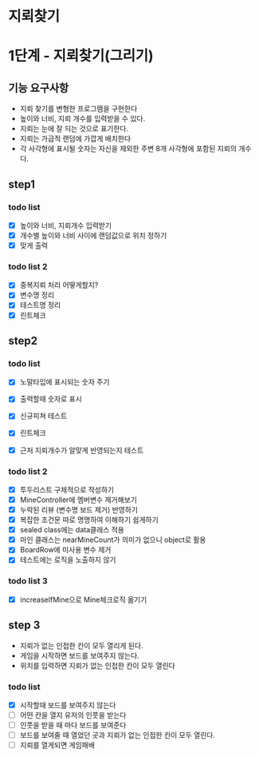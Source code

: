 # 지뢰찾기

# 1단계 - 지뢰찾기(그리기)

## 기능 요구사항
- 지뢰 찾기를 변형한 프로그램을 구현한다
- 높이와 너비, 지뢰 개수를 입력받을 수 있다.
- 지뢰는 눈에 잘 듸는 것으로 표기한다.
- 지뢰는 가급적 랜덤에 가깝게 배치한다
- 각 사각형에 표시될 숫자는 자신을 제외한 주변 8개 사각형에 포함된 지뢰의 개수다.

## step1
### todo list
- [x] 높이와 너비, 지뢰개수 입력받기
- [x] 개수별 높이와 너비 사이에 랜덤값으로 위치 정하기
- [x] 맞게 출력

### todo list 2
- [x] 중복지뢰 처리 어떻게할지?
- [x] 변수명 정리
- [x] 테스트명 정리
- [x] 린트체크

## step2

### todo list
- [x] 노말타입에 표시되는 숫자 주기
- [x] 출력할때 숫자로 표시
- [x] 신규피쳐 테스트
- [x] 린트체크
- [x] 근처 지뢰개수가 알맞게 반영되는지 테스트


### todo list 2
- [x] 투두리스트 구체적으로 작성하기
- [x] MineController에 멤버변수 제거해보기
- [x] 누락된 리뷰 (변수명 보드 제거) 반영하기
- [x] 복잡한 조건문 따로 명명하여 이해하기 쉽게하기
- [x] sealed class에는 data클래스 적용
- [x] 마인 클래스는 nearMineCount가 의미가 없으니 object로 활용
- [x] BoardRow에 미사용 변수 제거
- [x] 테스트에는 로직을 노출하지 않기

### todo list 3
- [x] increaseIfMine으로 Mine체크로직 옮기기

## step 3
- 지뢰가 없는 인접한 칸이 모두 열리게 된다.
- 게임을 시작하면 보드를 보여주지 않는다.
- 위치를 입력하면 지뢰가 없는 인접한 칸이 모두 열린다

### todo list
- [x] 시작할때 보드를 보여주지 않는다
- [ ] 어떤 칸을 열지 유저의 인풋을 받는다
- [ ] 인풋을 받을 때 마다 보드를 보여준다
- [ ] 보드를 보여줄 때 열었던 곳과 지뢰가 없는 인접한 칸이 모두 열린다.
- [ ] 지뢰를 열게되면 게임패배